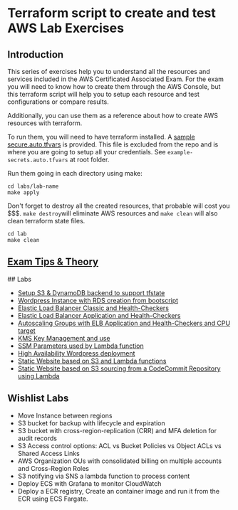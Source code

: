# Terraform script to create and test AWS Lab Exercises

## Introduction

This series of exercises help you to understand all the resources and services included in the AWS Certificated Associated Exam. For the exam you will need to know how to create them through the AWS Console, but this terraform script will help you to setup each resource and test configurations or compare results.

Additionally, you can use them as a reference about how to create AWS resources with terraform.

To run them, you will need to have terraform installed. A [sample secure.auto.tfvars](./labs/example-secrets.auto.tfvars) is provided. This file is excluded from the repo and is where you are going to setup all your credentials. See ```example-secrets.auto.tfvars``` at root folder. 

Run them going in each directory using make:

```
cd labs/lab-name
make apply
```

Don't forget to destroy all the created resources, that probable will cost you $$$. ```make destroy```will eliminate AWS resources and ```make clean``` will also clean terraform state files. 

```
cd lab
make clean
```

## [Exam Tips & Theory](./exam-tips/readme.md)

## Labs
* [Setup S3 & DynamoDB backend to support tfstate ](./labs/setup-s3-backend)
* [Wordpress Instance with RDS creation from bootscript](./labs/wp-instance-w-rds-lab/)
* [Elastic Load Balancer Classic and Health-Checkers](./labs/elb-classic-lab/)
* [Elastic Load Balancer Application and Health-Checkers](./labs/elb-alb-lab/)
* [Autoscaling Groups with ELB Application and Health-Checkers and CPU target](./labs/auto-scaling/)
* [KMS Key Management and use](./labs/kms-lab/)
* [SSM Parameters used by Lambda function](./labs/ssm-params-lab/)
* [High Availability Wordpress deployment](./labs/ha-wordpress/)
* [Static Website based on S3 and Lambda functions](./labs/webpage-s3-lambda/)
* [Static Website based on S3 sourcing from a CodeCommit Repository using Lambda](./labs/s3-site-from-repo/)



## Wishlist Labs
* Move Instance between regions
* S3 bucket for backup with lifecycle and expiration
* S3 bucket with cross-region-replication (CRR) and MFA deletion for audit records
* S3 Access control options: ACL vs Bucket Policies vs Object ACLs vs Shared Access Links
* AWS Organization OUs with consolidated billing on multiple accounts and Cross-Region Roles
* S3 notifying via SNS a lambda function to process content 
* Deploy ECS with Grafana to monitor CloudWatch
* Deploy a ECR registry, Create an container image and run it from the ECR using ECS Fargate.
